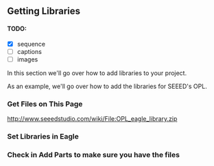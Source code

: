 ## Getting Libraries

#### TODO:

* [x] sequence 
* [ ] captions 
* [ ] images

In this section we'll go over how to add libraries to your project.

As an example, we'll go over how to add the libraries for SEEED's OPL.


### Get Files on This Page

http://www.seeedstudio.com/wiki/File:OPL_eagle_library.zip


### Set Libraries in Eagle


### Check in Add Parts to make sure you have the files

